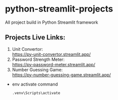 # python-streamlit-projects
All project build in Python Streamlit framework

## Projects Live Links:
1. Unit Convertor:  
    https://py-unit-convertor.streamlit.app/
2. Password Strength Meter:    
    https://py-password-meter.streamlit.app/
3. Number Guessing Game:       
    https://py-number-guessing-game.streamlit.app/


- env activate command
    ```
    .venv\Scripts\activate
    ```

